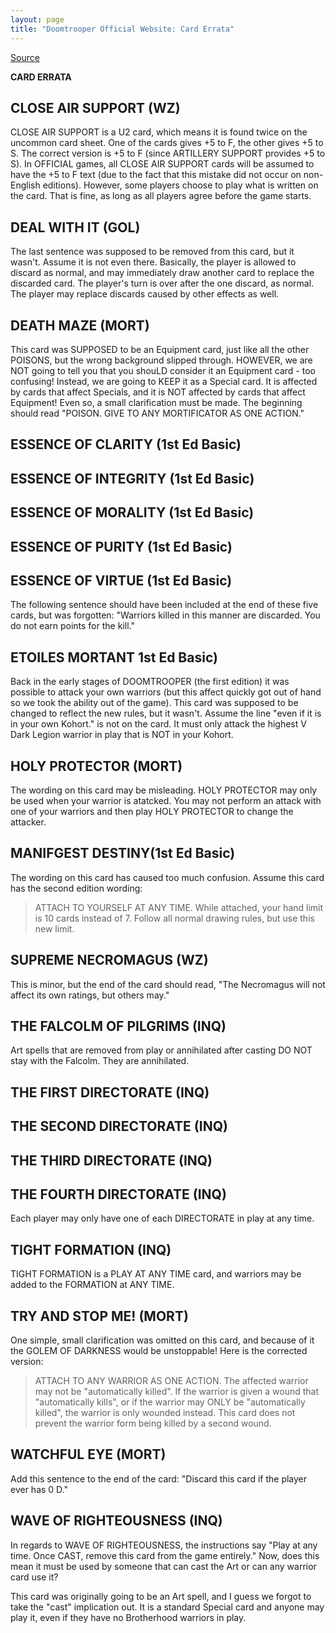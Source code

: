 ```yaml
---
layout: page
title: "Doomtrooper Official Website: Card Errata"
---
```


[Source](http://www.thewinternet.com/doomtrooper/rules/card_errata.html "Permalink to Doomtrooper Official Website")

**CARD ERRATA**
## CLOSE AIR SUPPORT (WZ)
CLOSE AIR SUPPORT is a U2 card, which means it is found twice on the uncommon card sheet. One of the cards gives +5 to F, the other gives +5 to S. The correct version is +5 to F (since ARTILLERY SUPPORT provides +5 to S). In OFFICIAL games, all CLOSE AIR SUPPORT cards will be assumed to have the +5 to F text (due to the fact that this mistake did not occur on non-English editions). However, some players choose to play what is written on the card. That is fine, as long as all players agree before the game starts.

## DEAL WITH IT (GOL)
The last sentence was supposed to be removed from this card, but it wasn't. Assume it is not even there. Basically, the player is allowed to discard as normal, and may immediately draw another card to replace the discarded card. The player's turn is over after the one discard, as normal. The player may replace discards caused by other effects as well.

## DEATH MAZE (MORT)
This card was SUPPOSED to be an Equipment card, just like all the other POISONS, but the wrong background slipped through. HOWEVER, we are NOT going to tell you that you shouLD consider it an Equipment card - too confusing! Instead, we are going to KEEP it as a Special card. It is affected by cards that affect Specials, and it is NOT affected by cards that affect Equipment! Even so, a small clarification must be made. The beginning should read "POISON. GIVE TO ANY MORTIFICATOR AS ONE ACTION."

## ESSENCE OF CLARITY (1st Ed Basic)
## ESSENCE OF INTEGRITY (1st Ed Basic)
## ESSENCE OF MORALITY (1st Ed Basic)
## ESSENCE OF PURITY (1st Ed Basic)
## ESSENCE OF VIRTUE (1st Ed Basic)
The following sentence should have been included at the end of these five cards, but was forgotten: "Warriors killed in this manner are discarded. You do not earn points for the kill."

## ETOILES MORTANT 1st Ed Basic)
Back in the early stages of DOOMTROOPER (the first edition) it was possible to attack your own warriors (but this affect quickly got out of hand so we took the ability out of the game). This card was supposed to be changed to reflect the new rules, but it wasn't. Assume the line "even if it is in your own Kohort." is not on the card. It must only attack the highest V Dark Legion warrior in play that is NOT in your Kohort.

## HOLY PROTECTOR (MORT)
The wording on this card may be misleading. HOLY PROTECTOR may only be used when your warrior is atatcked. You may not perform an attack with one of your warriors and then play HOLY PROTECTOR to change the attacker.

## MANIFGEST DESTINY(1st Ed Basic)
The wording on this card has caused too much confusion. Assume this card has the second edition wording:

> ATTACH TO YOURSELF AT ANY TIME. While attached, your hand limit is 10 cards instead of 7. Follow all normal drawing rules, but use this new limit.

## SUPREME NECROMAGUS (WZ)
This is minor, but the end of the card should read, "The Necromagus will not affect its own ratings, but others may."

## THE FALCOLM OF PILGRIMS (INQ)
Art spells that are removed from play or annihilated after casting DO NOT stay with the Falcolm. They are annihilated.

## THE FIRST DIRECTORATE (INQ)
## THE SECOND DIRECTORATE (INQ)
## THE THIRD DIRECTORATE (INQ)
## THE FOURTH DIRECTORATE (INQ)
Each player may only have one of each DIRECTORATE in play at any time.

## TIGHT FORMATION (INQ)
TIGHT FORMATION is a PLAY AT ANY TIME card, and warriors may be added to the FORMATION at ANY TIME.

## TRY AND STOP ME! (MORT)
One simple, small clarification was omitted on this card, and because of it the GOLEM OF DARKNESS would be unstoppable! Here is the corrected version:

> ATTACH TO ANY WARRIOR AS ONE ACTION. The affected warrior may not be "automatically killed". If the warrior is given a wound that "automatically kills", or if the warrior may ONLY be "automatically killed", the warrior is only wounded instead. This card does not prevent the warrior form being killed by a second wound.

## WATCHFUL EYE (MORT)
Add this sentence to the end of the card: "Discard this card if the player ever has 0 D."

## WAVE OF RIGHTEOUSNESS (INQ)
In regards to WAVE OF RIGHTEOUSNESS, the instructions say "Play at any time. Once CAST, remove this card from the game entirely." Now, does this mean it must be used by someone that can cast the Art or can any warrior card use it?

This card was originally going to be an Art spell, and I guess we forgot to take the "cast" implication out. It is a standard Special card and anyone may play it, even if they have no Brotherhood warriors in play.
